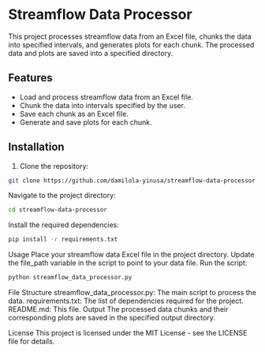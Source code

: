 # Streamflow Data Processor

This project processes streamflow data from an Excel file, chunks the data into specified intervals, and generates plots for each chunk. The processed data and plots are saved into a specified directory.

## Features

- Load and process streamflow data from an Excel file.
- Chunk the data into intervals specified by the user.
- Save each chunk as an Excel file.
- Generate and save plots for each chunk.

## Installation

1. Clone the repository:

```bash
git clone https://github.com/damilola-yinusa/streamflow-data-processor.git

```

Navigate to the project directory:
```bash
cd streamflow-data-processor
```
Install the required dependencies:
```bash
pip install -r requirements.txt
```

Usage
Place your streamflow data Excel file in the project directory.
Update the file_path variable in the script to point to your data file.
Run the script:
```bash
python streamflow_data_processor.py
```

File Structure
streamflow_data_processor.py: The main script to process the data.
requirements.txt: The list of dependencies required for the project.
README.md: This file.
Output
The processed data chunks and their corresponding plots are saved in the specified output directory.

License
This project is licensed under the MIT License - see the LICENSE file for details.
